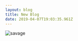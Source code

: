 ```yaml
---
layout: blog
title: New Blog
date: 2019-04-07T19:03:35.961Z
---
```

![savage](/assets/smac-youth-bow-staff-yell-opt.jpg "savage bow staff form")
